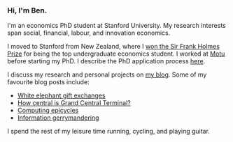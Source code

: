 ### Hi, I'm Ben.

I'm an economics PhD student at Stanford University.
My research interests span social, financial, labour, and innovation economics.

I moved to Stanford from New Zealand, where I [won the Sir Frank Holmes Prize](https://motu.nz/about-us/news/motu-news-december-2016/#frank) for being the top undergraduate economics student.
I worked at [Motu](https://motu.nz) before starting my PhD.
I describe the PhD application process [here](/blog/applying-economics-phd-programs/).

I discuss my research and personal projects on [my blog](/blog).
Some of my favourite blog posts include:

* [White elephant gift exchanges](/blog/white-elephant-gift-exchanges/)
* [How central is Grand Central Terminal?](/blog/how-central-grand-central-terminal/)
* [Computing epicycles](/blog/computing-epicycles/)
* [Information gerrymandering](/blog/information-gerrymandering/)

I spend the rest of my leisure time running, cycling, and playing guitar.
